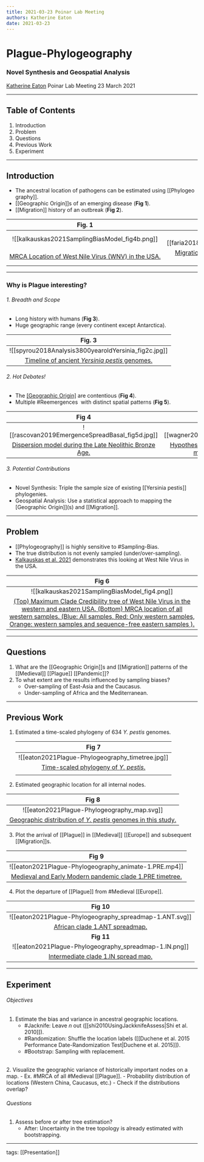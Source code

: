 ```yaml
---
title: 2021-03-23 Poinar Lab Meeting
authors: Katherine Eaton
date: 2021-03-23
---
```


# Plague-Phylogeography 
### Novel Synthesis and Geospatial Analysis

[Katherine Eaton](https://ktmeaton.github.io/)
Poinar Lab Meeting
23 March 2021

---

## Table of Contents

1. Introduction
2. Problem
3. Questions
4. Previous Work
5. Experiment
 
---

## Introduction

 - The ancestral location of pathogens can be estimated using [[Phylogeography]].
- [[Geographic Origin]]s of an emerging disease (**Fig 1**).
- [[Migration]] history of an outbreak (**Fig 2**).

| Fig. 1                                            |                   Fig 2.                    |
|:-------------------------------------------------:|:-------------------------------------------:|
|  ![[kalkauskas2021SamplingBiasModel_fig4b.png]]   | ![[faria2018GenomicEpidemiologicalMonitoring_fig4e.jpg]] |
| [MRCA Location of West Nile Virus (WNV) in the USA.](kalkauskas2021SamplingBiasModel) | [Migration of the Yellow Fever Virus (YFV) outbreak in Brazil.](faria2018GenomicEpidemiologicalMonitoring) |

---

### Why is Plague interesting?

 ###### 1. Breadth and Scope
- Long history with humans (**Fig 3**).
- Huge geographic range (every continent except Antarctica).

|                      Fig. 3                       |
|:-------------------------------------------------:|
|           ![[spyrou2018Analysis3800yearoldYersinia_fig2c.jpg]]           |
| [Timeline of ancient <i>Yersinia pestis</i> genomes.](Spyrou%20et%20al.%202018%20Analysis%203800-Year-Old%20Yersinia.md) | 

 ###### 2. Hot Debates!
- The [[Geographic Origin]](s) are contentious (**Fig 4**).
- Multiple #Reemergences  with distinct spatial patterns (**Fig 5**).

|                                                   Fig 4                                                   |                              Fig 5                               |
|:---------------------------------------------------------------------------------------------------------:|:----------------------------------------------------------------:|
|                              ![[rascovan2019EmergenceSpreadBasal_fig5d.jpg]]                              |           ![[wagner2014YersiniaPestisPlague_fig4.jpg]]           |
| [Dispersion model during the Late Neolithic Bronze Age.](Rascovan%20et%20al.%202019%20Emergence%20Spread%20Basal.md) | [Hypothesized dissemination routes of the major plague pandemics.](wagner2014YersiniaPestisPlague) |

 ###### 3. Potential Contributions
- Novel Synthesis: Triple the sample size of existing [[Yersinia pestis]] phylogenies.
- Geospatial Analysis: Use a statistical approach to mapping the [Geographic Origin]](s) and [[Migration]].

---

## Problem

- [[Phylogeography]] is highly sensitive to #Sampling-Bias.
- The true distribution is not evenly sampled (under/over-sampling).
- [Kalkauskas et al. 2021](kalkauskas2021SamplingBiasModel) demonstrates this looking at West Nile Virus in the USA.
 
|    Fig 6                                                                                      |
|:-----------------------------------------------------------------:|
| ![[kalkauskas2021SamplingBiasModel_fig4.png]] |
| [(Top) Maximum Clade Credibility tree of West Nile Virus in the western and eastern USA. (Bottom) MRCA location of all western samples. (Blue: All samples, Red: Only western samples, Orange: western samples and sequence-free eastern samples ).](kalkauskas2021SamplingBiasModel) |

---

## Questions

1. What are the [[Geographic Origin]]s and [[Migration]] patterns of the [[Medieval]] [[Plague]] [[Pandemic]]?
1. To what extent are the results influenced by sampling biases?
	- Over-sampling of East-Asia and the Caucasus.
	- Under-sampling of Africa and the Mediterranean.
---

## Previous Work

1. Estimated a time-scaled phylogeny of 634  <i>Y. pestis</i> genomes.

	|                                     Fig 7                                     |
	|:-----------------------------------------------------------------------------:|
	|               ![[eaton2021Plague-Phylogeography_timetree.jpg]]                |
	| [Time-scaled phylogeny of <i>Y. pestis</i>. ](eaton2021Plague-Phylogeography) |
	|                                                                               |

1. Estimated geographic location for all internal nodes.


| Fig  8                                                                                                      |
|:--------------------------------------------------------------------:|
| ![[eaton2021Plague-Phylogeography_map.svg]]                                |
| [Geographic distribution of <i>Y. pestis</i> genomes in this study.](eaton2021Plague-Phylogeography)            |

3. Plot the arrival of [[Plague]] in [[Medieval]] [[Europe]] and subsequent [[Migration]]s.

|                                                Fig 9                                                 |
|:----------------------------------------------------------------------------------------------------:|
|                             ![[eaton2021Plague-Phylogeography_animate-1.PRE.mp4]]                              |
| [Medieval and Early Modern  pandemic clade 1.PRE timetree. ](eaton2021Plague-Phylogeography) |
                					
4. Plot the departure of [[Plague]] from #Medieval [[Europe]].

| Fig 10 |
|:---------:|
| ![[eaton2021Plague-Phylogeography_spreadmap-1.ANT.svg]] |
| [African  clade 1.ANT spreadmap. ](eaton2021Plague-Phylogeography) |
| **Fig 11** |
| ![[eaton2021Plague-Phylogeography_spreadmap-1.IN.png]] |
| [Intermediate clade 1.IN spread map. ](eaton2021Plague-Phylogeography) |

---

## Experiment

###### Objectives

1. Estimate the bias and variance in ancestral geographic locations.
	-  #Jacknife: Leave <i>n</i> out ([[shi2010UsingJackknifeAssess|Shi et al. 2010]]).
	-  #Randomization: Shuffle the location labels ([[Duchene et al. 2015 Performance Date-Randomization Test|Duchene et al. 2015]]).
	-  #Bootstrap: Sampling with replacement. 
<br>	  
2. Visualize the geographic variance  of historically important nodes on a map.
	- Ex. #MRCA of all #Medieval [[Plague]].
	- Probability distribution of locations (Western China, Caucasus, etc.)
	- Check if the distributions overlap?
<br>

###### Questions

1. Assess before or after tree estimation?
	- After: Uncertainty in the tree topology is already estimated with bootstrapping.


---

tags: [[Presentation]]
